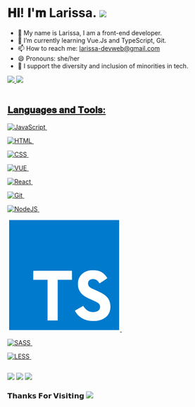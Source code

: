<h1> 𝐇𝐢! 𝐈'𝐦 Larissa. <img src="https://media.giphy.com/media/IcJ6n6VJNjRNS/giphy.gif" width="25"></h1>

- 🔭 My name is Larissa, I am a front-end developer.
- 🌱 I’m currently learning Vue.Js and TypeScript, Git.
- 📫 How to reach me: larissa-devweb@gmail.com
- 😄 Pronouns: she/her
- :rainbow: I support the diversity and inclusion of minorities in tech.

<div>


  <a href="https://github.com/larissa-devweb">
  <img height="180em" src="https://github-readme-stats.vercel.app/api?username=larissa-devweb&show_icons=true&theme=dark&include_all_commits=true&count_private=true"/>
  <img height="180em" src="https://github-readme-stats.vercel.app/api/top-langs/?username=larissa-devweb&layout=compact&langs_count=7&theme=dark"/>
</div>
<div style="display: inline_block"><br>
    <h2>𝐋𝐚𝐧𝐠𝐮𝐚𝐠𝐞𝐬 𝐚𝐧𝐝 𝐓𝐨𝐨𝐥𝐬:</h2>
    
  ![JavaScript](https://img.shields.io/badge/JavaScript-F7DF1E?style=for-the-badge&logo=javascript&logoColor=black)&nbsp;

  ![HTML](https://img.shields.io/badge/HTML5-E34F26?style=for-the-badge&logo=html5&logoColor=white)&nbsp;

  ![CSS](https://img.shields.io/badge/CSS3-1572B6?style=for-the-badge&logo=css3&logoColor=white)&nbsp;
	
  ![VUE](https://cdn.jsdelivr.net/gh/devicons/devicon/icons/vuejs/vuejs-original-wordmark.svg)&nbsp;

  ![React](https://img.shields.io/badge/React-20232A?style=for-the-badge&logo=react&logoColor=61DAFB)&nbsp;

  ![Git](https://img.shields.io/badge/Git-F05032?style=for-the-badge&logo=git&logoColor=white)&nbsp;
	
  ![NodeJS](https://img.shields.io/badge/Node.js-339933?style=for-the-badge&logo=nodedotjs&logoColor=white)&nbsp;
    
  ![Ty](https://raw.githubusercontent.com/devicons/devicon/master/icons/typescript/typescript-plain.svg)&nbsp;
    
  ![SASS](https://cdn.jsdelivr.net/gh/devicons/devicon/icons/sass/sass-original.svg)&nbsp;
	
  ![LESS](https://cdn.jsdelivr.net/gh/devicons/devicon/icons/less/less-plain-wordmark.svg)&nbsp;
	
    
</div>
  
  ##
 
<div> 
  <a href="https://www.instagram.com/larisgabriela_/" target="_blank"><img src="https://img.shields.io/badge/-Instagram-%23E4405F?style=for-the-badge&logo=instagram&logoColor=white" target="_blank"></a>
  <a href = "mailto:larissa-devweb@gmail.com"><img src="https://img.shields.io/badge/-Gmail-%23333?style=for-the-badge&logo=gmail&logoColor=white" target="_blank"></a>
  <a href="https://www.linkedin.com/in/larissa-gabriela-118109210/" target="_blank"><img src="https://img.shields.io/badge/-LinkedIn-%230077B5?style=for-the-badge&logo=linkedin&logoColor=white" target="_blank"></a> 
 </div>
  
  <h3>𝗧𝗵𝗮𝗻𝗸𝘀 𝗙𝗼𝗿 𝗩𝗶𝘀𝗶𝘁𝗶𝗻𝗴 <img height="50" src="https://media.giphy.com/media/pt0EKLDJmVvlS/giphy.gif"> </h3>

